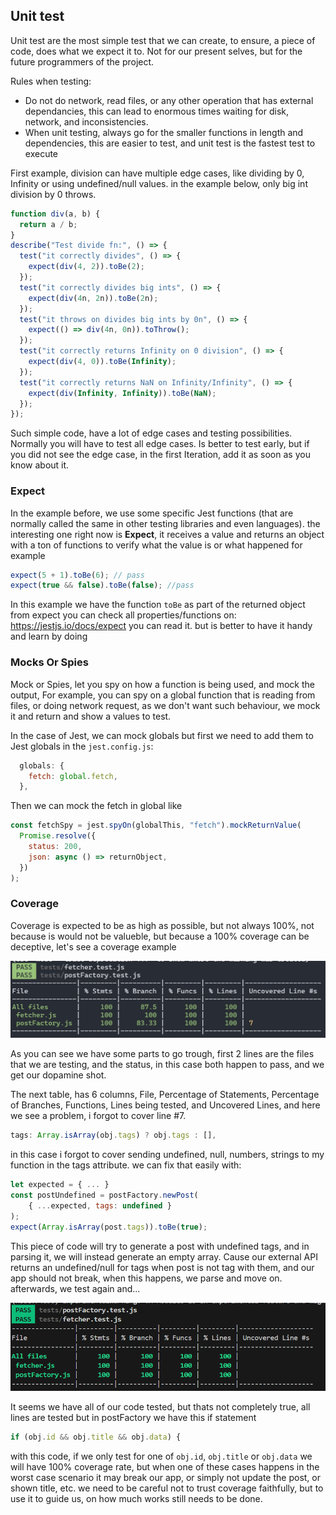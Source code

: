 ## Unit test

Unit test are the most simple test that we can create, to ensure, a piece of code, does what we expect it to. Not for our present selves, but for the future programmers of the project.

Rules when testing:

- Do not do network, read files, or any other operation that has external dependancies, this can lead to enormous times waiting for disk, network, and inconsistencies.
- When unit testing, always go for the smaller functions in length and dependencies, this are easier to test, and unit test is the fastest test to execute

First example, division can have multiple edge cases, like dividing by 0, Infinity or using undefined/null values. in the example below, only big int division by 0 throws.

```javascript
function div(a, b) {
  return a / b;
}
describe("Test divide fn:", () => {
  test("it correctly divides", () => {
    expect(div(4, 2)).toBe(2);
  });
  test("it correctly divides big ints", () => {
    expect(div(4n, 2n)).toBe(2n);
  });
  test("it throws on divides big ints by 0n", () => {
    expect(() => div(4n, 0n)).toThrow();
  });
  test("it correctly returns Infinity on 0 division", () => {
    expect(div(4, 0)).toBe(Infinity);
  });
  test("it correctly returns NaN on Infinity/Infinity", () => {
    expect(div(Infinity, Infinity)).toBe(NaN);
  });
});
```

Such simple code, have a lot of edge cases and testing possibilities. Normally you will have to test all edge cases. Is better to test early, but if you did not see the edge case, in the first Iteration, add it as soon as you know about it.

### Expect

In the example before, we use some specific Jest functions (that are normally called the same in other testing libraries and even languages). the interesting one right now is **Expect**, it receives a value and returns an object with a ton of functions to verify what the value is or what happened for example

```javascript
expect(5 + 1).toBe(6); // pass
expect(true && false).toBe(false); //pass
```

In this example we have the function `toBe` as part of the returned object from expect you can check all properties/functions on: https://jestjs.io/docs/expect you can read it. but is better to have it handy and learn by doing

### Mocks Or Spies

Mock or Spies, let you spy on how a function is being used, and mock the output, For example, you can spy on a global function that is reading from files, or doing network request, as we don't want such behaviour, we mock it and return and show a values to test.

In the case of Jest, we can mock globals but first we need to add them to Jest globals in the `jest.config.js`:

```javascript
  globals: {
    fetch: global.fetch,
  },
```

Then we can mock the fetch in global like

```javascript
const fetchSpy = jest.spyOn(globalThis, "fetch").mockReturnValue(
  Promise.resolve({
    status: 200,
    json: async () => returnObject,
  })
);
```

### Coverage

Coverage is expected to be as high as possible, but not always 100%, not because is would not be valueble, but because a 100% coverage can be deceptive, let's see a coverage example

![Screenshot of a terminal jest test passing](./assets/coverage_1.png)

As you can see we have some parts to go trough, first 2 lines are the files that we are testing, and the status, in this case both happen to pass, and we get our dopamine shot.

The next table, has 6 columns, File, Percentage of Statements, Percentage of Branches, Functions, Lines being tested, and Uncovered Lines, and here we see a problem, i forgot to cover line #7.

```javascript
tags: Array.isArray(obj.tags) ? obj.tags : [],
```

in this case i forgot to cover sending undefined, null, numbers, strings to my function in the tags attribute. we can fix that easily with:

```javascript
let expected = { ... }
const postUndefined = postFactory.newPost(
    { ...expected, tags: undefined }
);
expect(Array.isArray(post.tags)).toBe(true);
```

This piece of code will try to generate a post with undefined tags, and in parsing it, we will instead generate an empty array. Cause our external API returns an undefined/null for tags when post is not tag with them, and our app should not break, when this happens, we parse and move on. afterwards, we test again and...

![Coverage 2 with all test passing and all lines covered](coverage_2.png)

It seems we have all of our code tested, but thats not completely true, all lines are tested but in postFactory we have this if statement

```javascript
if (obj.id && obj.title && obj.data) {
```

with this code, if we only test for one of `obj.id`, `obj.title` or `obj.data` we will have 100% coverage rate, but when one of these cases happens in the worst case scenario it may break our app, or simply not update the post, or shown title, etc.
we need to be careful not to trust coverage faithfully, but to use it to guide us, on how much works still needs to be done.
